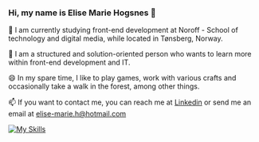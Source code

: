 ### Hi, my name is Elise Marie Hogsnes 👋
🔭 I am currently studying front-end development at Noroff - School of technology and digital media, while located in Tønsberg, Norway. 

🌱 I am a structured and solution-oriented person who wants to learn more within front-end development and IT. 

😄 In my spare time, I like to play games, work with various crafts and occasionally take a walk in the forest, among other things. 

📫 If you want to contact me, you can reach me at [Linkedin](https://www.linkedin.com/in/elise-marie-hogsnes-77b13b1aa/?original_referer=) or send me an email at [elise-marie.h@hotmail.com](mailto:elise-marie.h@hotmail.com)

[![My Skills](https://skillicons.dev/icons?i=html,css,js,figma,wordpress)](https://skillicons.dev)
<!--
**elli95/elli95** is a ✨ _special_ ✨ repository because its `README.md` (this file) appears on your GitHub profile.

Here are some ideas to get you started:

- 🔭 I’m currently working on ...
- 🌱 I’m currently learning ...
- 👯 I’m looking to collaborate on ...
- 🤔 I’m looking for help with ...
- 💬 Ask me about ...
- 📫 How to reach me: ...
- 😄 Pronouns: ...
- ⚡ Fun fact: ...
-->
